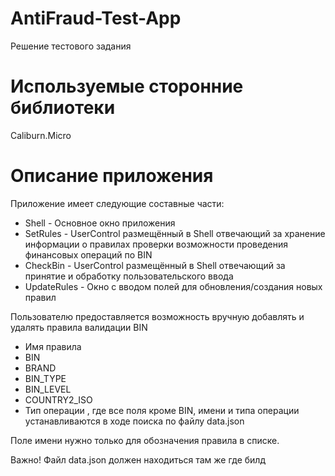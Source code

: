 # AntiFraud-Test-App
Решение тестового задания

# Используемые сторонние библиотеки
Caliburn.Micro

# Описание приложения

Приложение имеет следующие составные части:
- Shell - Основное окно приложения
- SetRules - UserControl размещённый в Shell отвечающий за 
хранение информации о правилах проверки возможности проведения 
финансовых операций по BIN
- CheckBin - UserControl размещённый в Shell отвечающий за
принятие и обработку пользовательского ввода 
- UpdateRules - Окно с вводом полей для обновления/создания новых правил

Пользователю предоставляется возможность вручную добавлять и удалять правила валидации BIN
- Имя правила
- BIN
- BRAND
- BIN_TYPE
- BIN_LEVEL
- COUNTRY2_ISO
- Тип операции
, где все поля кроме BIN, имени и типа операции устанавливаются в ходе поиска по файлу data.json

Поле имени нужно только для обозначения правила в списке.

Важно! Файл data.json должен находиться там же где билд
